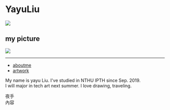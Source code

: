 <!DOCTYPE html>

<html>
<head>
  <tytle></tytle>
 
</head>

<body>


  <h1>YayuLiu</h1>
  <img src="https://scontent.ftpe8-4.fna.fbcdn.net/v/t1.0-9/69638577_1724845367659912_311887549939318784_o.jpg?_nc_cat=110&_nc_ohc=0Sc2LHwEinoAQlmt6DHpfsBWYYyPZvx7JEBVCvFHQ-edmq-hd75QHtESA&_nc_ht=scontent.ftpe8-4.fna&oh=57fc306e61bcda6af879568f6f5cbc51&oe=5E9F8384">
  <h2>my picture</h2>
  <img src="https://images.plurk.com/4mTMGsvFI8akr6iYUNpbSZ.jpg">
  <hr/>

<ul>
    <li><a href="#">aboutme</a></li>
    <li><a href="#">artwork</a></li>
 </ul>


<p>My name is yayu Liu. I've studied in NTHU IPTH since Sep. 2019.<br >
I will major in tech art next summer. I love drawing, traveling.<br >
</p>
<div data-role="page" id="home">
	<div data-role="healder">
		<hi>夜手</hi>
	</div>
	<div data-role="content">內容</div>
</div>
</body>
</html>
